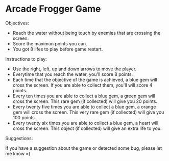 # Arcade Frogger Game

Objectives:

- Reach the water without being touch by enemies that are crossing the screen.
- Score the maximun points you can.
- You got 8 lifes to play before game restart.

Instructions to play:

- Use the right, left, up and down arrows to move the player.
- Everytime that you reach the water, you'll score 8 points.
- Each time that the objective of the game is achieved, a blue gem will cross
the screen. If you are able to collect them, you'll will score 4 points.
- Every ten times you are able to collect a blue gem, a green gem will cross
the screen. This rare gem (if collected) will give you 20 points.
- Every twenty five times you are able to collect a blue gem, a orange gem
will cross the screen. This very rare gem (if collected) will give you 100 points.
- Every twenty six times you are able to collect a blue gem, a heart will cross
the screen. This object (if collected) will give an extra life to you.

Suggestions:

If you have a suggestion about the game or detected some bug, please let me know =)
